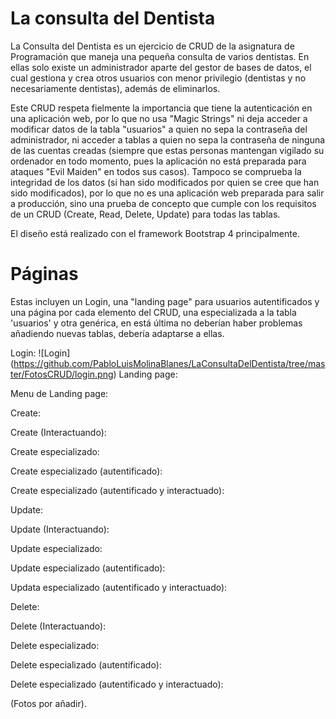 # La consulta del Dentista
La Consulta del Dentista es un ejercicio de CRUD de la asignatura de Programación que maneja una pequeña consulta de varios dentistas. En ellas solo existe un administrador aparte del gestor de bases de datos, el cual gestiona y crea otros usuarios con menor privilegio (dentistas y no necesariamente dentistas), además de eliminarlos.

Este CRUD respeta fielmente la importancia que tiene la autenticación en una aplicación web, por lo que no usa "Magic Strings" ni deja acceder a modificar datos de la tabla "usuarios" a quien no sepa la contraseña del administrador, ni acceder a tablas a quien no sepa la contraseña de ninguna de las cuentas creadas (siempre que estas personas mantengan vigilado su ordenador en todo momento, pues la aplicación no está preparada para ataques "Evil Maiden" en todos sus casos). Tampoco se comprueba la integridad de los datos (si han sido modificados por quien se cree que han sido modificados), por lo que no es una aplicación web preparada para salir a producción, sino una prueba de concepto que cumple con los requisitos de un CRUD (Create, Read, Delete, Update) para todas las tablas.

El diseño está realizado con el framework Bootstrap 4 principalmente.

# Páginas

Estas incluyen un Login, una "landing page" para usuarios autentificados y una página por cada elemento del CRUD, una especializada a la tabla 'usuarios' y otra genérica, en está última no deberían haber problemas añadiendo nuevas tablas, debería adaptarse a ellas.

Login:
![Login] (https://github.com/PabloLuisMolinaBlanes/LaConsultaDelDentista/tree/master/FotosCRUD/login.png)
Landing page:

Menu de Landing page:

Create:

Create (Interactuando):

Create especializado:

Create especializado (autentificado):

Create especializado (autentificado y interactuado):

Update:

Update (Interactuando):

Update especializado:

Update especializado (autentificado):

Updata especializado (autentificado y interactuado):

Delete:

Delete (Interactuando):

Delete especializado:

Delete especializado (autentificado):

Delete especializado (autentificado y interactuado):

(Fotos por añadir).
